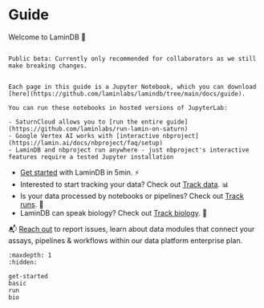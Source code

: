 # Guide

Welcome to LaminDB 👋

```{warning}

Public beta: Currently only recommended for collaborators as we still make breaking changes.

```

```{tip}

Each page in this guide is a Jupyter Notebook, which you can download [here](https://github.com/laminlabs/lamindb/tree/main/docs/guide).

You can run these notebooks in hosted versions of JupyterLab:

- SaturnCloud allows you to [run the entire guide](https://github.com/laminlabs/run-lamin-on-saturn)
- Google Vertex AI works with [interactive nbproject](https://lamin.ai/docs/nbproject/faq/setup)
- LaminDB and nbproject run anywhere - just nbproject's interactive features require a tested Jupyter installation

```

- [Get started](get-started) with LaminDB in 5min. ⚡
- Interested to start tracking your data? Check out [Track data](basic). 📊
- Is your data processed by notebooks or pipelines? Check out [Track runs](run.md). 📗
- LaminDB can speak biology? Check out [Track biology](bio). 🧬

📬 [Reach out](https://lamin.ai/contact) to report issues, learn about data modules that connect your assays, pipelines & workflows within our data platform enterprise plan.

```{toctree}
:maxdepth: 1
:hidden:

get-started
basic
run
bio
```
